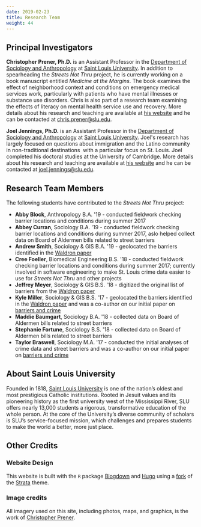 ```yaml
---
date: 2019-02-23
title: Research Team
weight: 44
---
```


## Principal Investigators
**Christopher Prener, Ph.D.** is an Assistant Professor in the [Department of Sociology and Anthropology](https://www.slu.edu/arts-and-sciences/sociology-anthropology/index.php) at [Saint Louis University](http://wwww.slu.edu). In addition to spearheading the *Streets Not Thru* project, he is currently working on a book manuscript entitled *Medicine at the Margins*. The book examines the effect of neighborhood context and conditions on emergency medical services work, particularly with patients who have mental illnesses or substance use disorders. Chris is also part of a research team examining the effects of literacy on mental health service use and recovery. More details about his research and teaching are available at [his website](https://chris-prener.github.io) and he can be contacted at [chris.prener@slu.edu](mailto:chris.prener@slu.edu).

**Joel Jennings, Ph.D.** is an Assistant Professor in the [Department of Sociology and Anthropology](https://www.slu.edu/arts-and-sciences/sociology-anthropology/index.php) at [Saint Louis University](http://wwww.slu.edu). Joel's research has largely focused on questions about immigration and the Latino community in non-traditional destinations  with a particular focus on St. Louis. Joel completed his doctoral studies at the University of Cambridge. More details about his research and teaching are available at [his website](https://sites.google.com/a/slu.edu/joel-jennings/home) and he can be contacted at [joel.jennings@slu.edu](mailto:joel.jennings@slu.edu).

## Research Team Members
The following students have contributed to the *Streets Not Thru* project:

- **Abby Block**, Anthropology B.A. '19 - conducted fieldwork checking barrier locations and conditions during summer 2017
- **Abbey Curran**, Sociology B.A. '19 - conducted fieldwork checking barrier locations and conditions during summer 2017, aslo helped collect data on Board of Aldermen bills related to street barriers
- **Andrew Smith**, Sociology & GIS B.A. '19 - geolocated the barriers identified in the [Waldron paper](https://www.scribd.com/document/31154170/Streets-Not-Through-Analysis-of-the-Blockages-and-Barricades-to-the-St-Louis-Street-Network)
- **Cree Foeller**, Biomedical Engineering B.S. '18 - conducted fieldwork checking barrier locations and conditions during summer 2017; currently involved in software engineering to make St. Louis crime data easier to use for *Streets Not Thru* and other projects
- **Jeffrey Meyer**, Sociology & GIS B.S. '18 - digitized the original list of barriers from the [Waldron paper](https://www.scribd.com/document/31154170/Streets-Not-Through-Analysis-of-the-Blockages-and-Barricades-to-the-St-Louis-Street-Network)
- **Kyle Miller**, Sociology & GIS B.S. '17 - geolocated the barriers identified in the [Waldron paper](https://www.scribd.com/document/31154170/Streets-Not-Through-Analysis-of-the-Blockages-and-Barricades-to-the-St-Louis-Street-Network) and was a co-author on our initial paper on [barriers and crime](https://osf.io/preprints/socarxiv/2wext/)
- **Maddie Baumgart**, Sociology B.A. '18 - collected data on Board of Aldermen bills related to street barriers 
- **Stephanie Fortune**, Sociology B.S. '18 - collected data on Board of Aldermen bills related to street barriers
- **Taylor Braswell**, Sociology M.A. '17 - conducted the initial analyses of crime data and street barriers and was a co-author on our initial paper on [barriers and crime](https://osf.io/preprints/socarxiv/2wext/)

## About Saint Louis University 
Founded in 1818, [Saint Louis University](http://wwww.slu.edu) is one of the nation’s oldest and most prestigious Catholic institutions. Rooted in Jesuit values and its pioneering history as the first university west of the Mississippi River, SLU offers nearly 13,000 students a rigorous, transformative education of the whole person. At the core of the University’s diverse community of scholars is SLU’s service-focused mission, which challenges and prepares students to make the world a better, more just place.

## Other Credits
### Website Design

This website is built with the `R` package [Blogdown](https://bookdown.org/yihui/blogdown/) and [Hugo](https://gohugo.io) using a [fork](https://github.com/chris-prener/hugo-strata-theme) of the [Strata](https://github.com/digitalcraftsman/hugo-strata-theme) theme. 

### Image credits
All imagery used on this site, including photos, maps, and graphics, is the work of [Christopher Prener](https://chris-prener.github.io).